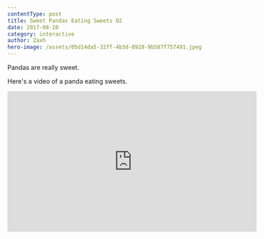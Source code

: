 ```yaml
---
contentType: post
title: Sweet Pandas Eating Sweets 02
date: 2017-08-10
category: interactive
author: Zaxh
hero-image: /assets/05d14da5-32ff-4b3d-8928-9b587f757491.jpeg
---
```


Pandas are really sweet.

Here's a video of a panda eating sweets.

<iframe width="560" height="315" src="https://www.youtube.com/embed/4n0xNbfJLR8" frameborder="0" allowfullscreen></iframe>